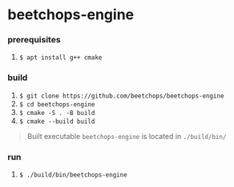 # beetchops-engine

### prerequisites

1. `$ apt install g++ cmake`

### build

1. `$ git clone https://github.com/beetchops/beetchops-engine`
2. `$ cd beetchops-engine`
3. `$ cmake -S . -B build`
4. `$ cmake --build build`

> Built executable `beetchops-engine` is located in `./build/bin/`

### run

1. `$ ./build/bin/beetchops-engine`
